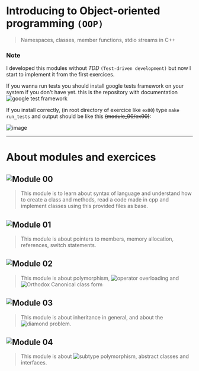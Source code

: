 # Introducing to Object-oriented programming `(OOP)`
>Namespaces, classes, member functions, stdio streams in C++

### Note
I developed this modules without *TDD* `(Test-driven development)` but now I start to implement it
from the first exercices.

If you wanna run tests you should install google tests framework on your system if you don't have yet.
this is the repository with documentation ![google test framework](https://github.com/google/googletest)

If you install correctly, (in root directory of exercice like `ex00`) type `make run_tests` and output should be like this ~~(module_00/ex00)~~:

![image](https://github.com/0bvim/cpp/assets/130008311/253086d5-105f-40cf-be85-82c6a2e51c17)

---

# About modules and exercices
## ![Module 00](module_00/)
> This module is to learn about syntax of language and understand how
> to create a class and methods, read a code made in cpp and implement classes using this
> provided files as base.

## ![Module 01](module_01/)
> This module is about pointers to members, memory allocation, references, switch statements.

## ![Module 02](module_02/)
> This module is about polymorphism, ![operator overloading](https://www.geeksforgeeks.org/operator-overloading-cpp/) and ![Orthodox Canonical class form](https://www.francescmm.com/orthodox-canonical-class-form/)

## ![Module 03](module_03/)
> This module is about inheritance in general, and about the ![diamond problem](https://www.makeuseof.com/what-is-diamond-problem-in-cpp/).



## ![Module 04](module_04/)
> This module is about ![subtype polymorphism](https://stackoverflow.com/questions/23505346/conceptual-difference-between-parametric-polymorphism-and-subtype-polymorphism), abstract classes and interfaces.

